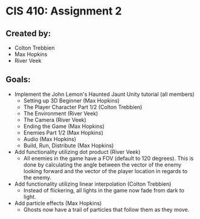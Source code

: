 # CIS 410: Assignment 2

## Created by:
- Colton Trebbien
- Max Hopkins
- River Veek

## Goals:
- Implement the John Lemon's Haunted Jaunt Unity tutorial (all members)
    - Setting up 3D Beginner (Max Hopkins)
    - The Player Character Part 1/2 (Colton Trebbien)
    - The Environment (River Veek)
    - The Camera (River Veek)
    - Ending the Game (Max Hopkins)
    - Enemies Part 1/2 (Max Hopkins)
    - Audio (Max Hopkins)
    - Build, Run, Distribute (Max Hopkins)
- Add functionality utilizing dot product (River Veek)
    - All enemies in the game have a FOV (default to 120 degrees). This is done by calculating the angle between the vector of the enemy looking forward and the vector of the player location in regards to the enemy.
- Add functionality utilizing linear interpolation (Colton Trebbien)
    - Instead of flickering, all lights in the game now fade from dark to light.
- Add particle effects (Max Hopkins)
    - Ghosts now have a trail of particles that follow them as they move.

